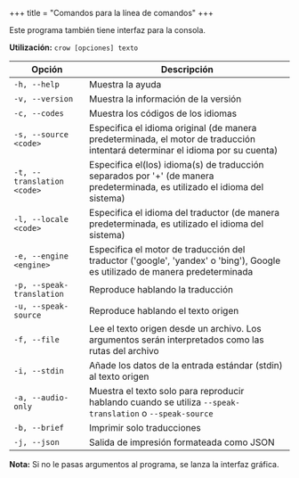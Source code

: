 +++
title = "Comandos para la línea de comandos"
+++

Este programa también tiene interfaz para la consola.

**Utilización:** `crow [opciones] texto`

| Opción                     | Descripción                                                                                                                   |
| -------------------------- | ----------------------------------------------------------------------------------------------------------------------------- |
| `-h, --help`               | Muestra la ayuda                                                                                                              |
| `-v, --version`            | Muestra la información de la versión                                                                                          |
| `-c, --codes`              | Muestra los códigos de los idiomas                                                                                            |
| `-s, --source <code>`      | Especifica el idioma original (de manera predeterminada, el motor de traducción intentará determinar el idioma por su cuenta) |
| `-t, --translation <code>` | Especifica el(los) idioma(s) de traducción separados por '+' (de manera predeterminada, es utilizado el idioma del sistema)   |
| `-l, --locale <code>`      | Especifica el idioma del traductor (de manera predeterminada, es utilizado el idioma del sistema)                             |
| `-e, --engine <engine>`    | Especifica el motor de traducción del traductor ('google', 'yandex' o 'bing'), Google es utilizado de manera predeterminada   |
| `-p, --speak-translation`  | Reproduce hablando la traducción                                                                                              |
| `-u, --speak-source`       | Reproduce hablando el texto origen                                                                                            |
| `-f, --file`               | Lee el texto origen desde un archivo. Los argumentos serán interpretados como las rutas del archivo                           |
| `-i, --stdin`              | Añade los datos de la entrada estándar (stdin) al texto origen                                                                |
| `-a, --audio-only`         | Muestra el texto solo para reproducir hablando cuando se utiliza `--speak-translation` o `--speak-source`                     |
| `-b, --brief`              | Imprimir solo traducciones                                                                                                    |
| `-j, --json`               | Salida de impresión formateada como JSON                                                                                      |

**Nota:** Si no le pasas argumentos al programa, se lanza la interfaz gráfica.

